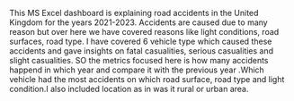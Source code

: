 This MS Excel dashboard is explaining road accidents in the United Kingdom for the years 2021-2023. 
Accidents are caused due to many reason but over here we have covered reasons like light conditions, road surfaces, road type.
I have covered 6 vehicle type which caused these accidents and gave insights on fatal casualities, serious casualities and slight casualities.
SO the metrics focused here is how many accidents happend in which year and compare it with the previous year .Which vehicle had the most accidents on which road surface, road type and light condition.I also included location as in was it rural or urban area. 
